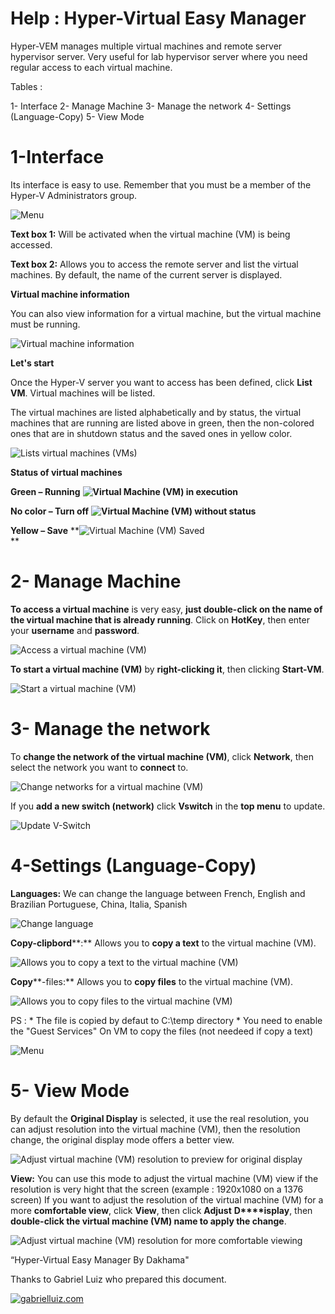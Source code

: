 # Help : Hyper-Virtual Easy Manager

Hyper-VEM manages multiple virtual machines and remote server hypervisor server. Very useful for lab hypervisor server where you need regular access to each virtual machine.
  
Tables : 

1- Interface 
2- Manage Machine
3- Manage the network 
4- Settings (Language-Copy)
5- View Mode

# 1-Interface

Its interface is easy to use. Remember that you must be a member of the Hyper-V Administrators group.

![Menu](pictures/menu-1-2.png "Menu")

**Text box 1:** Will be activated when the virtual machine (VM) is being accessed.

**Text box 2:** Allows you to access the remote server and list the virtual machines. By default, the name of the current server is displayed.

**Virtual machine information**

You can also view information for a virtual machine, but the virtual machine must be running.

![Virtual machine information](pictures/infor-vm.png "Virtual machine information")

  

**Let's start**

Once the Hyper-V server you want to access has been defined, click **List VM**. Virtual machines will be listed.

The virtual machines are listed alphabetically and by status, the virtual machines that are running are listed above in green, then the non-colored ones that are in shutdown status and the saved ones in yellow color.

![Lists virtual machines (VMs)](pictures/list-vms.png "Lists virtual machines (VMs)")

  

**Status of virtual machines**

**Green – Running** **![Virtual Machine (VM) in execution](pictures/green-status-vms.png "Virtual Machine (VM) in execution")**

**No color – Turn off** **![Virtual Machine (VM) without status](pictures/no-status-vms.png "Virtual Machine (VM) without status")**

**Yellow – Save** **![Virtual Machine (VM) Saved](pictures/yellow-status-vms.png "Virtual Machine (VM) Saved")  
**

# 2- Manage Machine

**To access a virtual machine** is very easy, **just double-click on the name of the virtual machine that is already running**. Click on **HotKey**, then enter your **username** and **password**.

![Access a virtual machine (VM)](pictures/vm-access.gif "Access a virtual machine (VM)")

**To start a virtual machine (VM)** by **right-clicking it**, then clicking **Start-VM**.

![Start a virtual machine (VM)](pictures/start-vm.gif "Start a virtual machine (VM)")
  
# 3- Manage the network 

To **change the network of the virtual machine (VM)**, click **Network**, then select the network you want to **connect** to.

![Change networks for a virtual machine (VM)](pictures/network-vm.gif "Change networks for a virtual machine (VM)")


If you **add a new switch (network)** click **Vswitch** in the **top menu** to update.

![Update V-Switch](pictures/new-vswtich.gif "Update V-Switch")

# 4-Settings (Language-Copy)  

**Languages:** We can change the language between French, English and Brazilian Portuguese, China, Italia, Spanish

![Change language](pictures/language.gif "Change language")

**Copy-clipbord****:** Allows you to **copy a text** to the virtual machine (VM).

![Allows you to copy a text to the virtual machine (VM)](pictures/copy-clipbord.gif "Allows you to copy a text to the virtual machine (VM)")

**Copy****\-files:** Allows you to **copy files** to the virtual machine (VM).

![Allows you to copy files to the virtual machine (VM)](pictures/copy-files.gif "Allows you to copy files to the virtual machine (VM)") 

PS : * The file is copied by defaut to C:\temp directory
     * You need to enable the "Guest Services" On VM to copy the files (not needeed if copy a text)
     
![Menu](pictures/Hyper-V-guestservices.png "Logo")

# 5- View Mode


By default the **Original Display** is selected, it use the real resolution, you can adjust resolution into the virtual machine (VM), then the resolution change, the original display mode offers a better view. 

![Adjust virtual machine (VM) resolution to preview for original display](pictures/original-display.gif "Adjust virtual machine (VM) resolution to preview for original display")


**View:** You can use this mode to adjust the virtual machine (VM) view if the resolution is very hight that the screen (example : 1920x1080 on a 1376 screen)
If you want to adjust the resolution of the virtual machine (VM) for a more **comfortable view**, click **View**, then click **Adjust** **D****isplay**, then **double-click the virtual machine (VM) name to apply the change**.

![Adjust virtual machine (VM) resolution for more comfortable viewing](pictures/adjust-display.gif "Adjust virtual machine (VM) resolution for more comfortable viewing") 

“Hyper-Virtual Easy Manager By Dakhama"

Thanks to Gabriel Luiz who prepared this document.

[![gabrielluiz.com](pictures/logo%202.png "gabrielluiz.com")](https://gabrielluiz.com/)
